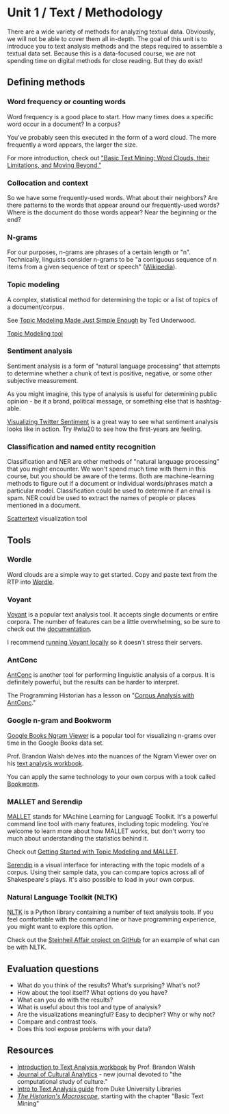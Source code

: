 # Unit 1 / Text / Methodology

There are a wide variety of methods for analyzing textual data. Obviously, we will not be able to cover them all in-depth. The goal of this unit is to introduce you to text analysis methods and the steps required to assemble a textual data set. Because this is a data-focused course, we are not spending time on digital methods for close reading. But they do exist!

## Defining methods

### Word frequency or counting words

Word frequency is a good place to start. How many times does a specific word occur in a document? In a corpus?

You've probably seen this executed in the form of a word cloud. The more frequently a word appears, the larger the size.

For more introduction, check out ["Basic Text Mining: Word Clouds, their Limitations, and Moving Beyond."](http://www.themacroscope.org/?page_id=633)

### Collocation and context

So we have some frequently-used words. What about their neighbors? Are there patterns to the words that appear around our frequently-used words? Where is the document do those words appear? Near the beginning or the end?

### N-grams

For our purposes, n-grams are phrases of a certain length or "n". Technically, linguists consider n-grams to be "a contiguous sequence of n items from a given sequence of text or speech" \([Wikipedia](https://en.wikipedia.org/wiki/N-gram)\).

### Topic modeling

A complex, statistical method for determining the topic or a list of topics of a document/corpus.

See [Topic Modeling Made Just Simple Enough](https://tedunderwood.com/2012/04/07/topic-modeling-made-just-simple-enough/) by Ted Underwood.

[Topic Modeling tool](https://senderle.github.io/topic-modeling-tool/documentation/2017/01/06/quickstart.html)

### Sentiment analysis

Sentiment analysis is a form of "natural language processing" that attempts to determine whether a chunk of text is positive, negative, or some other subjective measurement.

As you might imagine, this type of analysis is useful for determining public opinion - be it a brand, political message, or something else that is hashtag-able.

[Visualizing Twitter Sentiment](https://www.csc.ncsu.edu/faculty/healey/tweet_viz/) is a great way to see what sentiment analysis looks like in action. Try \#wlu20 to see how the first-years are feeling.

### Classification and named entity recognition

Classification and NER are other methods of "natural language processing" that you might encounter. We won't spend much time with them in this course, but you should be aware of the terms. Both are machine-learning methods to figure out if a document or individual words/phrases match a particular model. Classification could be used to determine if an email is spam. NER could be used to extract the names of people or places mentioned in a document.

[Scattertext](https://github.com/JasonKessler/scattertext) visualization tool

## Tools

### Wordle

Word clouds are a simple way to get started. Copy and paste text from the RTP into [Wordle](http://www.wordle.net/).

### Voyant

[Voyant](http://www.voyant-tools.org/) is a popular text analysis tool. It accepts single documents or entire corpora. The number of features can be a little overwhelming, so be sure to check out the [documentation](http://www.voyant-tools.org/docs/#!/guide/about).

I recommend [running Voyant locally](http://docs.voyant-tools.org/resources/run-your-own/voyant-server/) so it doesn't stress their servers.

### AntConc

[AntConc](http://www.laurenceanthony.net/software/antconc/) is another tool for performing linguistic analysis of a corpus. It is definitely powerful, but the results can be harder to interpret.

The Programming Historian has a lesson on "[Corpus Analysis with AntConc](http://programminghistorian.org/lessons/corpus-analysis-with-antconc)."

### Google n-gram and Bookworm

[Google Books Ngram Viewer](https://books.google.com/ngrams) is a popular tool for visualizing n-grams over time in the Google Books data set.

Prof. Brandon Walsh delves into the nuances of the Ngram Viewer over on his [text analysis workbook](https://bmw9t.gitbooks.io/introduction-to-text-analysis/content/issues/google-ngram.html).

You can apply the same technology to your own corpus with a took called [Bookworm](http://bookworm.culturomics.org/).

### MALLET and Serendip

[MALLET](http://mallet.cs.umass.edu/http://mallet.cs.umass.edu/) stands for MAchine Learning for LanguagE Toolkit. It's a powerful command line tool with many features, including topic modeling. You're welcome to learn more about how MALLET works, but don't worry too much about understanding the statistics behind it.

Check out [Getting Started with Topic Modeling and MALLET](http://programminghistorian.org/lessons/topic-modeling-and-mallet).

[Serendip](http://vep.cs.wisc.edu/serendip/) is a visual interface for interacting with the topic models of a corpus. Using their sample data, you can compare topics across all of Shakespeare's plays. It's also possible to load in your own corpus.

### Natural Language Toolkit \(NLTK\)

[NLTK](http://www.nltk.org/) is a Python library containing a number of text analysis tools. If you feel comfortable with the command line or have programming experience, you might want to explore this option.

Check out the [Steinheil Affair project on GitHub](https://github.com/wludh/frenchnewspapers) for an example of what can be with NLTK.

## Evaluation questions

* What do you think of the results? What's surprising? What's not? 
* How about the tool itself? What options do you have? 
* What can you do with the results? 
* What is useful about this tool and type of analysis? 
* Are the visualizations meaningful? Easy to decipher? Why or why not?
* Compare and contrast tools.
* Does this tool expose problems with your data?

## Resources

* [Introduction to Text Analysis workbook](https://bmw9t.gitbooks.io/introduction-to-text-analysis/content/) by Prof. Brandon Walsh
* [Journal of Cultural Analytics](http://culturalanalytics.org/) - new journal devoted to "the computational study of culture."
* [Intro to Text Analysis guide](http://guides.library.duke.edu/text_analysis) from Duke University Libraries
* [_The Historian's Macroscope_](http://www.themacroscope.org/?page_id=633), starting with the chapter "Basic Text Mining"



